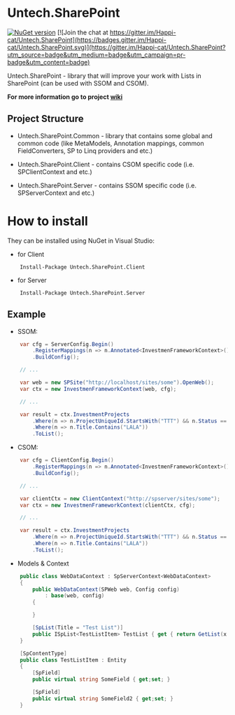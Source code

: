 # Untech.SharePoint

[![NuGet version](https://badge.fury.io/nu/Untech.SharePoint.Common.svg)](https://badge.fury.io/nu/Untech.SharePoint.Common) [![Join the chat at https://gitter.im/Happi-cat/Untech.SharePoint](https://badges.gitter.im/Happi-cat/Untech.SharePoint.svg)](https://gitter.im/Happi-cat/Untech.SharePoint?utm_source=badge&utm_medium=badge&utm_campaign=pr-badge&utm_content=badge)

Untech.SharePoint - library that will improve your work with Lists in SharePoint (can be used with SSOM and CSOM).

**For more information go to project [wiki](https://github.com/Happi-cat/Untech.SharePoint/wiki)**

## Project Structure

* Untech.SharePoint.Common - library that contains some global and common code (like MetaModels, Annotation mappings, common FieldConverters, SP to Linq providers and etc.)

* Untech.SharePoint.Client - contains CSOM specific code (i.e. SPClientContext and etc.)

* Untech.SharePoint.Server - contains SSOM specific code (i.e. SPServerContext and etc.)

# How to install 

They can be installed using NuGet in Visual Studio:

* for Client

```
	Install-Package Untech.SharePoint.Client 
```

* for Server

```
	Install-Package Untech.SharePoint.Server
```


## Example

* SSOM:

```cs
	var cfg = ServerConfig.Begin()
		.RegisterMappings(n => n.Annotated<InvestmenFrameworkContext>())
		.BuildConfig();

	// ...

	var web = new SPSite("http://localhost/sites/some").OpenWeb();
	var ctx = new InvestmenFrameworkContext(web, cfg);

	// ...

	var result = ctx.InvestmentProjects
		.Where(n => n.ProjectUniqueId.StartsWith("TTT") && n.Status == "Approved")
		.Where(n => n.Title.Contains("LALA"))
		.ToList();
```

* CSOM:


```cs
	var cfg = ClientConfig.Begin()
		.RegisterMappings(n => n.Annotated<InvestmenFrameworkContext>())
		.BuildConfig();

	// ...

	var clientCtx = new ClientContext("http://spserver/sites/some");
	var ctx = new InvestmenFrameworkContext(clientCtx, cfg);

	// ...

	var result = ctx.InvestmentProjects
		.Where(n => n.ProjectUniqueId.StartsWith("TTT") && n.Status == "Approved")
		.Where(n => n.Title.Contains("LALA"))
		.ToList();
```

* Models & Context

```cs
	public class WebDataContext : SpServerContext<WebDataContext>
	{
		public WebDataContext(SPWeb web, Config config) 
			: base(web, config)
		{

		}

		[SpList(Title = "Test List")]
		public ISpList<TestListItem> TestList { get { return GetList(x => x.TestList); }}
	}

	[SpContentType]
	public class TestListItem : Entity
	{
		[SpField]
		public virtual string SomeField { get;set; }	 

		[SpField]
		public virtual string SomeField2 { get;set; }
	}
```
